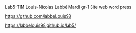 
Lab5-TIM 
Louis-Nicolas Labbé
Mardi gr-1
Site web word press 


https://github.com/labbeLouis98

https://labbelouis98.github.io/lab5/



